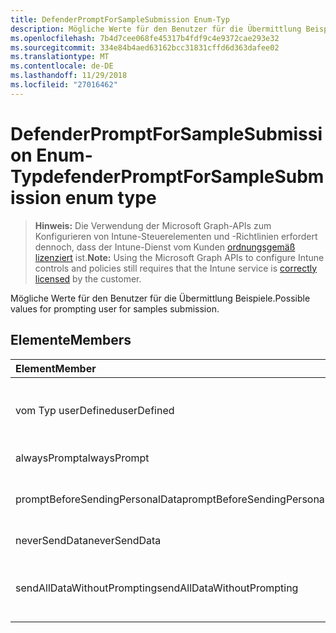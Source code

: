 ```yaml
---
title: DefenderPromptForSampleSubmission Enum-Typ
description: Mögliche Werte für den Benutzer für die Übermittlung Beispiele.
ms.openlocfilehash: 7b4d7cee068fe45317b4fdf9c4e9372cae293e32
ms.sourcegitcommit: 334e84b4aed63162bcc31831cffd6d363dafee02
ms.translationtype: MT
ms.contentlocale: de-DE
ms.lasthandoff: 11/29/2018
ms.locfileid: "27016462"
---
```

# <a name="defenderpromptforsamplesubmission-enum-type"></a><span data-ttu-id="a2555-103">DefenderPromptForSampleSubmission Enum-Typ</span><span class="sxs-lookup"><span data-stu-id="a2555-103">defenderPromptForSampleSubmission enum type</span></span>

> <span data-ttu-id="a2555-104">**Hinweis:** Die Verwendung der Microsoft Graph-APIs zum Konfigurieren von Intune-Steuerelementen und -Richtlinien erfordert dennoch, dass der Intune-Dienst vom Kunden [ordnungsgemäß lizenziert](https://go.microsoft.com/fwlink/?linkid=839381) ist.</span><span class="sxs-lookup"><span data-stu-id="a2555-104">**Note:** Using the Microsoft Graph APIs to configure Intune controls and policies still requires that the Intune service is [correctly licensed](https://go.microsoft.com/fwlink/?linkid=839381) by the customer.</span></span>

<span data-ttu-id="a2555-105">Mögliche Werte für den Benutzer für die Übermittlung Beispiele.</span><span class="sxs-lookup"><span data-stu-id="a2555-105">Possible values for prompting user for samples submission.</span></span>
## <a name="members"></a><span data-ttu-id="a2555-106">Elemente</span><span class="sxs-lookup"><span data-stu-id="a2555-106">Members</span></span>
|<span data-ttu-id="a2555-107">Element</span><span class="sxs-lookup"><span data-stu-id="a2555-107">Member</span></span>|<span data-ttu-id="a2555-108">Wert</span><span class="sxs-lookup"><span data-stu-id="a2555-108">Value</span></span>|<span data-ttu-id="a2555-109">Beschreibung</span><span class="sxs-lookup"><span data-stu-id="a2555-109">Description</span></span>|
|:---|:---|:---|
|<span data-ttu-id="a2555-110">vom Typ userDefined</span><span class="sxs-lookup"><span data-stu-id="a2555-110">userDefined</span></span>|<span data-ttu-id="a2555-111">0</span><span class="sxs-lookup"><span data-stu-id="a2555-111">0</span></span>|<span data-ttu-id="a2555-112">User-Defined, Standardwert, keine beabsichtigt.</span><span class="sxs-lookup"><span data-stu-id="a2555-112">User Defined, default value, no intent.</span></span>|
|<span data-ttu-id="a2555-113">alwaysPrompt</span><span class="sxs-lookup"><span data-stu-id="a2555-113">alwaysPrompt</span></span>|<span data-ttu-id="a2555-114">1</span><span class="sxs-lookup"><span data-stu-id="a2555-114">1</span></span>|<span data-ttu-id="a2555-115">Immer auffordern.</span><span class="sxs-lookup"><span data-stu-id="a2555-115">Always prompt.</span></span>|
|<span data-ttu-id="a2555-116">promptBeforeSendingPersonalData</span><span class="sxs-lookup"><span data-stu-id="a2555-116">promptBeforeSendingPersonalData</span></span>|<span data-ttu-id="a2555-117">2</span><span class="sxs-lookup"><span data-stu-id="a2555-117">2</span></span>|<span data-ttu-id="a2555-118">Auffordern Sie, vor dem Senden von persönlicher Daten.</span><span class="sxs-lookup"><span data-stu-id="a2555-118">Prompt before sending personal data.</span></span>|
|<span data-ttu-id="a2555-119">neverSendData</span><span class="sxs-lookup"><span data-stu-id="a2555-119">neverSendData</span></span>|<span data-ttu-id="a2555-120">3</span><span class="sxs-lookup"><span data-stu-id="a2555-120">3</span></span>|<span data-ttu-id="a2555-121">Nie senden Daten an.</span><span class="sxs-lookup"><span data-stu-id="a2555-121">Never send data.</span></span>|
|<span data-ttu-id="a2555-122">sendAllDataWithoutPrompting</span><span class="sxs-lookup"><span data-stu-id="a2555-122">sendAllDataWithoutPrompting</span></span>|<span data-ttu-id="a2555-123">4</span><span class="sxs-lookup"><span data-stu-id="a2555-123">4</span></span>|<span data-ttu-id="a2555-124">Alle Daten ohne entsprechende Benachrichtigung gesendet.</span><span class="sxs-lookup"><span data-stu-id="a2555-124">Send all data without prompting.</span></span>|




